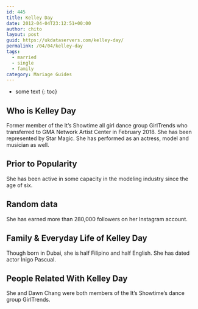 ```yaml
---
id: 445
title: Kelley Day
date: 2012-04-04T23:12:51+00:00
author: chito
layout: post
guid: https://ukdataservers.com/kelley-day/
permalink: /04/04/kelley-day  
tags:
  - married
  - single
  - family
category: Mariage Guides
---
```


* some text
{: toc}


## Who is  Kelley Day
                  
                  
                  
Former member of the It&#8217;s Showtime all girl dance group GirlTrends who transferred to GMA Network Artist Center in February 2018. She has been represented by Star Magic. She has performed as an actress, model and musician as well.
                  
                
                
                
## Prior to Popularity 
                  
                  
                  
She has been active in some capacity in the modeling industry since the age of six.
                  
                
                
                
## Random data 
                  
                  
                  
She has earned more than 280,000 followers on her Instagram account.
                  
                
                
                
## Family & Everyday Life of Kelley Day
                  
                  
                  
Though born in Dubai, she is half Filipino and half English. She has dated actor Inigo Pascual.
                  
                
                
                
## People Related With  Kelley Day
                  
                  
                  
She and Dawn Chang were both members of the It&#8217;s Showtime&#8217;s dance group GirlTrends.
                  
                
              
            
          
          
          
    
    
  
